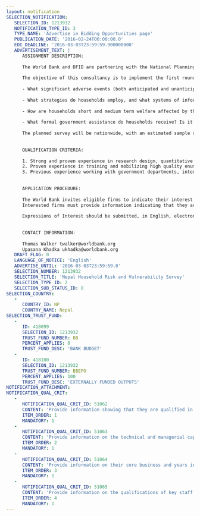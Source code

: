 ```yaml
---
layout: notification
SELECTION_NOTIFICATION: 
   SELECTION_ID: 1213932
   NOTIFICATION_TYPE_ID: 3
   TYPE_NAME: 'Advertise in Bidding Opportunities page'
   PUBLICATION_DATE: '2016-02-24T00:00:00.0'
   EOI_DEADLINE: '2016-03-03T23:59:59.900000000'
   ADVERTISEMENT_TEXT: |
      ASSIGNMENT DESCRIPTION:
      
      The World Bank and DFID are partnering with the National Planning Commission of the Government of Nepal (GoN) to conduct a three-year panel survey between 2016 and 2018 on household risk and vulnerability in Nepal. The survey will help the GoN identify gaps in the safety net and develop programs to help households cope with shocks.
       
      The objective of this consultancy is to implement the first round of the proposed three wave panel survey. High quality quantitative data will be collected on household risk and vulnerability. The survey will include modules on consumption, employment, income, health, shocks (eg, economic or health shocks, natural disasters) experienced in the past year and coping strategies employed (eg, taking loans, selling assets or reducing food consumption) in order to address the following research questions:
      
      - What significant adverse events (both anticipated and unanticipated) are faced by households during a given year?
      
      - What strategies do households employ, and what systems of informal support do they rely on (ex-ante and ex-post) to cope with these events?
      
      - How are households short and medium term welfare affected by these events?
      
      - What formal government assistance do households receive? Is it sufficient to help them cope?
      
      The planned survey will be nationwide, with an estimated sample size of 6,000 households. Fieldwork is expected to take place between May and June 2016. The survey will cover some districts that were affected by the 2015 earthquake as well as some that were not. A draft version of the survey will be provided to the consultant. The consultant is expected to undertake all relevant activities to successfully administer the survey, including piloting and refining the questionnaire, recruiting and training enumerators, field mobilization, data collection, entry, and processing, under the overall supervision of a World Bank team. Computer Assisted Personal Interview (CAPI) may be used for data collection. Final deliverables will be a cleaned survey dataset and supporting documents. 
      
      
      QUALIFICATION CRITERIA:
      
      1. Strong and proven experience in research design, quantitative research methods and conducting large household surveys in Nepal with diverse populations across all three ecological belts.
      2. Proven experience in training and mobilizing high quality enumerators nationwide, for field survey/data collection implementation, especially in the local language and the use of ICT (CAPI) for data collection. 
      3. Previous experience working with government departments, international organizations and donors and evidence delivery of high quality outputs for an international audience are required. 
      
      
      APPLICATION PROCEDURE:
      
      The World Bank invites eligible firms to indicate their interest in providing the services by submitting their Expressions of Interest (EOI) in English, electronically through World Bank Group econsultant2 (https://wbgeconsult2.worldbank.org/wbgec/index/html). 
      Interested firms must provide information indicating that they are qualified to perform the services based (description of similar assignments in implementation of qualitative studies, experience in similar conditions and context, availability of appropriate skills among staff, etc. for firms; CV and cover letter for individuals to comprise the team). EOIs should be no more than 20 pages including all annexes (but excluding CVs).
      
      Expressions of Interest should be submitted, in English, electronically through World Bank Group eTendering (https://wbgeconsult2.worldbank.org/wbgec/index.html). Following this invitation for EOI, a shortlist of qualified firms will be formally invited to submit technical & financial proposals based on an expanded Request for Proposals (RFP). Shortlisting and selection will be subject to the availability of funding.
      
      
      CONTACT INFORMATION:
      
      Thomas Walker twalker@worldbank.org
      Upasana Khadka ukhadka@worldbank.org
   DRAFT_FLAG: 0
   LANGUAGE_OF_NOTICE: 'English'
   ADVERTISE_UNTIL: '2016-03-03T23:59:59.0'
   SELECTION_NUMBER: 1213932
   SELECTION_TITLE: 'Nepal Household Risk and Vulnerability Survey'
   SELECTION_TYPE_ID: 2
   SELECTION_SUB_STATUS_ID: 8
SELECTION_COUNTRY: 
   - 
      COUNTRY_ID: NP
      COUNTRY_NAME: Nepal
SELECTION_TRUST_FUND: 
   - 
      ID: 418099
      SELECTION_ID: 1213932
      TRUST_FUND_NUMBER: BB
      PERCENT_APPLIES: 0
      TRUST_FUND_DESC: 'BANK BUDGET'
   - 
      ID: 418100
      SELECTION_ID: 1213932
      TRUST_FUND_NUMBER: BBEFO
      PERCENT_APPLIES: 100
      TRUST_FUND_DESC: 'EXTERNALLY FUNDED OUTPUTS'
NOTIFICATION_ATTACHMENT: 
NOTIFICATION_QUAL_CRIT: 
   - 
      NOTIFICATION_QUAL_CRIT_ID: 51062
      CONTENT: 'Provide information showing that they are qualified in the field of the assignment.'
      ITEM_ORDER: 1
      MANDATORY: 1
   - 
      NOTIFICATION_QUAL_CRIT_ID: 51063
      CONTENT: 'Provide information on the technical and managerial capabilities of the firm.'
      ITEM_ORDER: 2
      MANDATORY: 1
   - 
      NOTIFICATION_QUAL_CRIT_ID: 51064
      CONTENT: 'Provide information on their core business and years in business.'
      ITEM_ORDER: 3
      MANDATORY: 1
   - 
      NOTIFICATION_QUAL_CRIT_ID: 51065
      CONTENT: 'Provide information on the qualifications of key staff.'
      ITEM_ORDER: 4
      MANDATORY: 1
---
```


